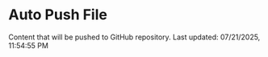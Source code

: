 # Auto Push File

Content that will be pushed to GitHub repository.
Last updated: 07/21/2025, 11:54:55 PM